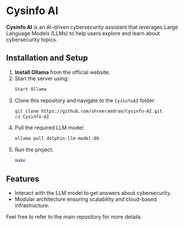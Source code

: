 
# Cysinfo AI

**Cysinfo AI** is an AI-driven cybersecurity assistant that leverages Large Language Models (LLMs) to help users explore and learn about cybersecurity topics.

## Installation and Setup

1. **Install Ollama** from the official website.
2. Start the server using:
   ```bash
   Start Ollama
   ```
3. Clone this repository and navigate to the `CysinfoAI` folder:
   ```bash
   git clone https://github.com/shreeramdrao/Cysinfo-AI.git
   cd Cysinfo-AI
   ```
4. Pull the required LLM model:
   ```bash
   ollama pull dolphin-llm-model:8b
   ```
5. Run the project:
   ```bash
   make
   ```

## Features

- Interact with the LLM model to get answers about cybersecurity.
- Modular architecture ensuring scalability and cloud-based infrastructure.

Feel free to refer to the main repository for more details.
